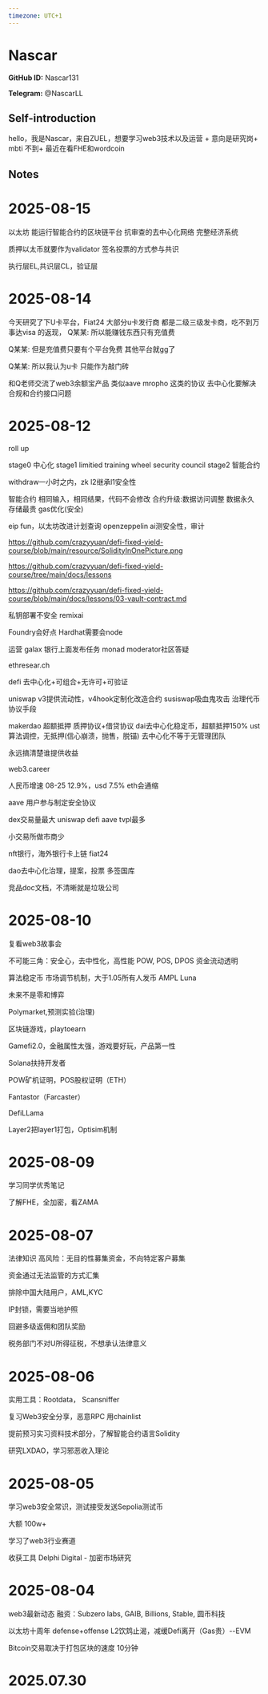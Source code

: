 ```yaml
---
timezone: UTC+1
---
```


# Nascar

**GitHub ID:** Nascar131

**Telegram:** @NascarLL

## Self-introduction

hello，我是Nascar，来自ZUEL，想要学习web3技术以及运营 + 意向是研究岗+ mbti 不到+ 最近在看FHE和wordcoin

## Notes

<!-- Content_START -->
# 2025-08-15

以太坊
能运行智能合约的区块链平台
抗审查的去中心化网络
完整经济系统

质押以太币就要作为validator
签名投票的方式参与共识

执行层EL,共识层CL，验证层

# 2025-08-14

今天研究了下U卡平台，Fiat24
大部分u卡发行商 都是二级三级发卡商，吃不到万事达visa 的返现，
Q某某:
所以能赚钱东西只有充值费

Q某某:
但是充值费只要有个平台免费 其他平台就gg了

Q某某:
所以我认为u卡 只能作为敲门砖



和Q老师交流了web3余额宝产品
类似aave mropho 这类的协议
去中心化要解决合规和合约接口问题

# 2025-08-12

roll up

stage0 中心化 
stage1 limitied training wheel security council
stage2 智能合约

withdraw一小时之内，zk
l2继承l1安全性


智能合约
相同输入，相同结果，代码不会修改
合约升级:数据访问调整
数据永久存储最贵 gas优化(安全)

eip fun，以太坊改进计划查询
openzeppelin
ai测安全性，审计

https://github.com/crazyyuan/defi-fixed-yield-course/blob/main/resource/SolidityInOnePicture.png

https://github.com/crazyyuan/defi-fixed-yield-course/tree/main/docs/lessons

https://github.com/crazyyuan/defi-fixed-yield-course/blob/main/docs/lessons/03-vault-contract.md

私钥部署不安全
remixai

Foundry会好点  Hardhat需要会node


运营
galax 银行上面发布任务
monad
moderator社区答疑

ethresear.ch



defi
去中心化+可组合+无许可+可验证

uniswap 
v3提供流动性，v4hook定制化改造合约
susiswap吸血鬼攻击
治理代币协议手段

makerdao 超额抵押
质押协议+借贷协议
dai去中心化稳定币，超额抵押150%
ust算法调控，无抵押(信心崩溃，抛售，脱锚)
去中心化不等于无管理团队

永远搞清楚谁提供收益

web3.career

人民币增速 08-25 12.9%，usd 7.5%
eth会通缩

aave 用户参与制定安全协议

dex交易量最大 uniswap
defi aave tvpl最多

小交易所做市商少

nft银行，海外银行卡上链 fiat24

dao去中心化治理，提案，投票
多签国库

竞品doc文档，不清晰就是垃圾公司

# 2025-08-10

复看web3故事会

不可能三角：安全心，去中性化，高性能
POW, POS, DPOS
资金流动透明


算法稳定币
市场调节机制，大于1.05所有人发币 AMPL
Luna


未来不是零和博弈

Polymarket,预测实验(治理)

区块链游戏，playtoearn

Gamefi2.0，金融属性太强，游戏要好玩，产品第一性

Solana扶持开发者

POW矿机证明，POS股权证明（ETH）

Fantastor（Farcaster）

DefiLLama


Layer2把layer1打包，Optisim机制

# 2025-08-09

学习同学优秀笔记

了解FHE，全加密，看ZAMA

# 2025-08-07

法律知识
高风险：无目的性募集资金，不向特定客户募集

资金通过无法监管的方式汇集

排除中国大陆用户，AML,KYC

IP封锁，需要当地护照

回避多级返佣和团队奖励

税务部门不对U所得征税，不想承认法律意义

# 2025-08-06

实用工具：Rootdata， Scansniffer

复习Web3安全分享，恶意RPC 用chainlist

提前预习实习资料技术部分，了解智能合约语言Solidity

研究LXDAO，学习邪恶收入理论

# 2025-08-05

学习web3安全常识，测试接受发送Sepolia测试币

大额 100w+

学习了web3行业赛道

收获工具
Delphi Digital - 加密市场研究

# 2025-08-04

web3最新动态 融资：Subzero labs, GAIB, Billions, Stable, 圆币科技

以太坊十周年 defense+offense 
L2饮鸩止渴，减缓Defi离开（Gas贵）--EVM

Bitcoin交易取决于打包区块的速度 10分钟

# 2025.07.30


<!-- Content_END -->
